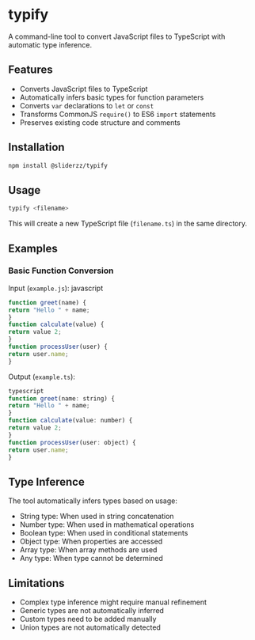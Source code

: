 # typify

A command-line tool to convert JavaScript files to TypeScript with automatic type inference.

## Features

- Converts JavaScript files to TypeScript
- Automatically infers basic types for function parameters
- Converts `var` declarations to `let` or `const`
- Transforms CommonJS `require()` to ES6 `import` statements
- Preserves existing code structure and comments

## Installation

```bash
npm install @sliderzz/typify
```

## Usage

```bash
typify <filename>
```

This will create a new TypeScript file (`filename.ts`) in the same directory.

## Examples

### Basic Function Conversion

Input (`example.js`): javascript
```js
function greet(name) {
return "Hello " + name;
}
function calculate(value) {
return value 2;
}
function processUser(user) {
return user.name;
}
```

Output (`example.ts`):
```js
typescript
function greet(name: string) {
return "Hello " + name;
}
function calculate(value: number) {
return value 2;
}
function processUser(user: object) {
return user.name;
}
```

## Type Inference

The tool automatically infers types based on usage:

- String type: When used in string concatenation
- Number type: When used in mathematical operations
- Boolean type: When used in conditional statements
- Object type: When properties are accessed
- Array type: When array methods are used
- Any type: When type cannot be determined

## Limitations

- Complex type inference might require manual refinement
- Generic types are not automatically inferred
- Custom types need to be added manually
- Union types are not automatically detected

